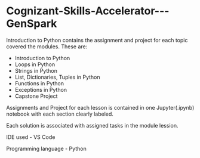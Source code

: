 # Cognizant-Skills-Accelerator---GenSpark
Introduction to Python contains the assignment and project for each topic covered the modules. These are:
- Introduction to Python
- Loops in Python
- Strings in Python
- List, Dictionaries, Tuples in Python
- Functions in Python
- Exceptions in Python
- Capstone Project

Assignments and Project for each lesson is contained in one Jupyter(.ipynb) notebook with each section clearly labeled.

Each solution is associated with assigned tasks in the module lession.

IDE used - VS Code

Programming language - Python
